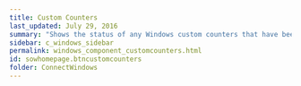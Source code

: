 ```yaml
---
title: Custom Counters
last_updated: July 29, 2016
summary: "Shows the status of any Windows custom counters that have been configured."
sidebar: c_windows_sidebar
permalink: windows_component_customcounters.html
id: sowhomepage.btncustomcounters
folder: ConnectWindows
---
```

